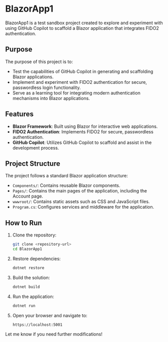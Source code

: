 # BlazorApp1

BlazorApp1 is a test sandbox project created to explore and experiment with using GitHub Copilot to scaffold a Blazor application that integrates FIDO2 authentication.

## Purpose

The purpose of this project is to:
- Test the capabilities of GitHub Copilot in generating and scaffolding Blazor applications.
- Implement and experiment with FIDO2 authentication for secure, passwordless login functionality.
- Serve as a learning tool for integrating modern authentication mechanisms into Blazor applications.

## Features

- **Blazor Framework**: Built using Blazor for interactive web applications.
- **FIDO2 Authentication**: Implements FIDO2 for secure, passwordless authentication.
- **GitHub Copilot**: Utilizes GitHub Copilot to scaffold and assist in the development process.

## Project Structure

The project follows a standard Blazor application structure:
- `Components/`: Contains reusable Blazor components.
- `Pages/`: Contains the main pages of the application, including the Account page.
- `wwwroot/`: Contains static assets such as CSS and JavaScript files.
- `Program.cs`: Configures services and middleware for the application.

## How to Run

1. Clone the repository:
   ```bash
   git clone <repository-url>
   cd BlazorApp1
   ```

2. Restore dependencies:
   ```bash
   dotnet restore
   ```

3. Build the solution:
   ```bash
   dotnet build
   ```

4. Run the application:
   ```bash
   dotnet run
   ```

5. Open your browser and navigate to:
   ```
   https://localhost:5001
   ```

Let me know if you need further modifications!